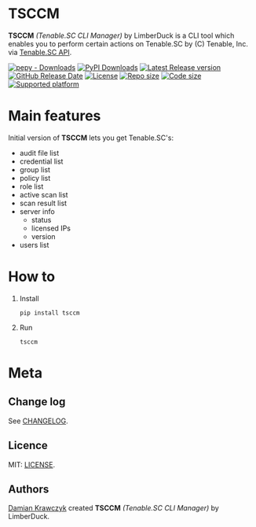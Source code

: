 # TSCCM

**TSCCM** *(Tenable.SC CLI Manager)* by LimberDuck is a CLI tool which enables you to perform certain actions on Tenable.SC by (C) Tenable, Inc. via [Tenable.SC API](https://docs.tenable.com/tenablesc/api).

[![pepy - Downloads](https://img.shields.io/pepy/dt/tsccm?logo=PyPI)](https://pepy.tech/projects/tsccm) [![PyPI Downloads](https://static.pepy.tech/badge/tsccm/month)](https://pepy.tech/projects/tsccm)
[![Latest Release version](https://img.shields.io/github/v/release/LimberDuck/tsccm?label=Latest%20release)](https://github.com/LimberDuck/tsccm/releases) 
[![GitHub Release Date](https://img.shields.io/github/release-date/limberduck/tsccm?label=released&logo=GitHub)](https://github.com/LimberDuck/tsccm/releases)
[![License](https://img.shields.io/github/license/LimberDuck/tsccm.svg)](https://github.com/LimberDuck/tsccm/blob/main/LICENSE) [![Repo size](https://img.shields.io/github/repo-size/LimberDuck/tsccm.svg)](https://github.com/LimberDuck/tsccm) [![Code size](https://img.shields.io/github/languages/code-size/LimberDuck/tsccm.svg)](https://github.com/LimberDuck/tsccm) [![Supported platform](https://img.shields.io/badge/platform-windows%20%7C%20macos%20%7C%20linux-lightgrey.svg)](https://github.com/LimberDuck/tsccm)
<!-- [![PyPI - Downloads](https://img.shields.io/pypi/dm/tsccm?logo=PyPI)](https://pypi.org/project/tsccm/) -->


Main features
=============

Initial version of **TSCCM** lets you get Tenable.SC's:
* audit file list
* credential list  
* group list
* policy list
* role list
* active scan list
* scan result list
* server info
  * status
  * licensed IPs
  * version
* users list


How to
======

1. Install
    
    `pip install tsccm`

2. Run

    `tsccm`

Meta
====

Change log
----------

See [CHANGELOG].


Licence
-------

MIT: [LICENSE].


Authors
-------

[Damian Krawczyk] created **TSCCM** *(Tenable.SC CLI Manager)* by LimberDuck.

[Damian Krawczyk]: https://damiankrawczyk.com

[CHANGELOG]: https://github.com/LimberDuck/tsccm/blob/main/CHANGELOG.md
[LICENSE]: https://github.com/LimberDuck/tsccm/blob/main/LICENSE


